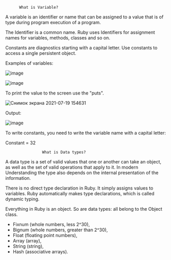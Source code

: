           What is Variable?
          
A variable is an identifier or name that can be assigned to a value that is of type during program execution of a program.


The Identifier is a common name. Ruby uses Identifiers for assignment
names for variables, methods, classes and so on.

Constants are diagnostics starting with a capital letter. Use constants
to access a single persistent object.


Examples of variables:

![image](https://user-images.githubusercontent.com/70166078/126148274-9dcfea8f-295f-4284-9107-07965f73646f.png)


![image](https://user-images.githubusercontent.com/70166078/126147739-56743bd9-9015-4eb1-92cb-648b9d227c0b.png)

To print the value to the screen use the "puts".

![Снимок экрана 2021-07-19 154631](https://user-images.githubusercontent.com/70166078/126151486-cf45c740-5b3b-4d75-bbe4-ec00de461f97.png)


Output:

![image](https://user-images.githubusercontent.com/70166078/126151556-6edae6d4-4fec-4d35-b690-1381b0dd6ebf.png)

To write constants, you need to write the variable name with a capital letter:

Constant = 32

                    What is Data types?

A data type is a set of valid values that one or another can take
an object, as well as the set of valid operations that apply to it. In modern
Understanding the type also depends on the internal presentation of the information.

There is no direct type declaration in Ruby. It simply assigns values to variables.
Ruby automatically makes type declarations, which is called dynamic typing.

Everything in Ruby is an object. So are data types: all belong to the Object class.

* Fixnum (whole numbers, less 2^30),
* Bignum (whole numbers, greater than 2^30),
* Float (floating point numbers),
* Array (array),
* String (string),
* Hash (associative arrays).
